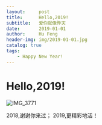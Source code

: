 ```yaml
---
layout:     post
title:      Hello,2019!
subtitle:   爱你就像昨天
date:       2019-01-01
author:     Hu Feng
header-img: img/2019-01-01.jpg
catalog: true
tags:
    - Happy New Year!
---
```


# Hello,2019!

![IMG_3771](http://www.jinhuaji.net/IMG_3771.jpg)

2018,谢谢你来过；
2019,更精彩地活！